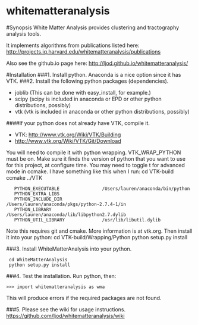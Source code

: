 whitematteranalysis
===================

#Synopsis
White Matter Analysis provides clustering and tractography analysis tools.

It implements algorithms from publications listed here:
http://projects.iq.harvard.edu/whitematteranalysis/publications

Also see the github.io page here:
http://ljod.github.io/whitematteranalysis/

#Installation
###1. Install python. 
Anaconda is a nice option since it has VTK.
###2. Install the following python packages (dependencies).

* joblib (This can be done with easy_install, for example.)
* scipy
(scipy is included in anaconda or EPD or other python distributions, possibly)
* vtk (vtk is included in anaconda or other python distributions, possibly)

####If your python does not already have VTK, compile it.
* VTK: http://www.vtk.org/Wiki/VTK/Building
* http://www.vtk.org/Wiki/VTK/Git/Download

You will need to compile it with python wrapping. VTK_WRAP_PYTHON must be on.
Make sure it finds the version of python that you want to use for this project, at configure time. You may need to toggle t for advanced mode in ccmake. I have something like this when I run:
     cd VTK-build
     ccmake ../VTK

       PYTHON_EXECUTABLE                /Users/lauren/anaconda/bin/python            
       PYTHON_EXTRA_LIBS                                                             
       PYTHON_INCLUDE_DIR               /Users/lauren/anaconda/pkgs/python-2.7.4-1/in
       PYTHON_LIBRARY                   /Users/lauren/anaconda/lib/libpython2.7.dylib
       PYTHON_UTIL_LIBRARY              /usr/lib/libutil.dylib   

Note this requires git and cmake. More information is at vtk.org.
Then install it into your python:
     cd VTK-build/Wrapping/Python
     python setup.py install

###3. Install WhiteMatterAnalysis into your python.

     cd WhiteMatterAnalysis
     python setup.py install

###4. Test the installation.
Run python, then:

    >>> import whitematteranalysis as wma

This will produce errors if the required packages are not found.

###5. Please see the wiki for usage instructions.
https://github.com/ljod/whitematteranalysis/wiki

